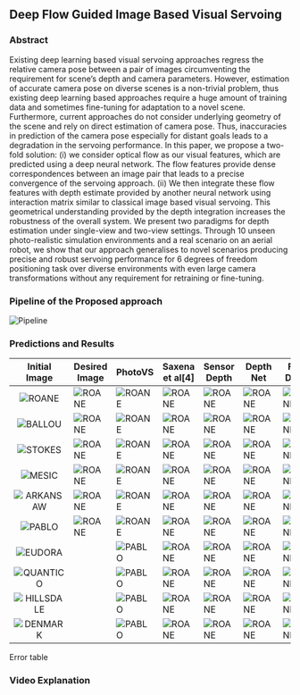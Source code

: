 ## Deep  Flow  Guided  Image  Based  Visual  Servoing

### Abstract

Existing  deep  learning  based  visual  servoing  approaches  regress  the  relative  camera  pose  between  a  pair  of images  circumventing  the  requirement  for  scene’s  depth  and camera  parameters.  However,  estimation  of  accurate  camera pose  on  diverse  scenes  is  a  non-trivial  problem,  thus  existing deep  learning  based  approaches  require  a  huge  amount  of training  data  and  sometimes  fine-tuning  for  adaptation  to  a novel scene. Furthermore, current approaches do not consider underlying geometry of the scene and rely on direct estimation of camera pose. Thus, inaccuracies in prediction of the camera pose  especially  for  distant  goals  leads  to  a  degradation  in  the servoing  performance.  In  this  paper,  we  propose  a  two-fold solution:  (i)  we  consider  optical  flow  as  our  visual  features, which  are  predicted  using  a  deep  neural  network.  The  flow features provide dense correspondences between an image pair that  leads  to  a  precise  convergence  of  the  servoing  approach. (ii)  We  then  integrate  these  flow  features  with  depth  estimate  provided  by  another  neural  network  using  interaction matrix  similar  to  classical  image  based  visual  servoing.  This geometrical  understanding  provided  by  the  depth  integration increases the robustness of the overall system. We present two paradigms  for  depth  estimation  under  single-view  and  two-view  settings.  Through  10  unseen  photo-realistic  simulation environments  and  a  real  scenario  on  an  aerial  robot,  we  show that  our  approach  generalises  to  novel  scenarios  producing precise   and   robust   servoing   performance   for   6   degrees   of freedom  positioning  task  over  diverse  environments  with  even large  camera  transformations  without  any  requirement  for retraining  or  fine-tuning. 

### Pipeline of the Proposed approach

![Pipeline](https://i.imgur.com/8VOqFsb.png)
### Predictions and Results
|Initial Image| Desired Image|PhotoVS| Saxena et al[4]  | Sensor Depth  | Depth Net  | Flow Depth  |
|:-:|---|---|---|---|---|---|
|  ![ROANE](https://raw.githubusercontent.com/harishyvs/FlowBasedIBVS/master/Work/TrueDepth/ROANE/init.png ) |  ![ROANE](https://raw.githubusercontent.com/harishyvs/FlowBasedIBVS/master/Work/TrueDepth/ROANE/des.png ) |![ROANE](https://raw.githubusercontent.com/harishyvs/FlowBasedIBVS/master/Work/PhotoVS/ROANE/ferror.png )   |  ![ROANE](https://raw.githubusercontent.com/harishyvs/FlowBasedIBVS/master/Work/ICRA17/ROANE/ferror.png ) | ![ROANE](https://raw.githubusercontent.com/harishyvs/FlowBasedIBVS/master/Work/TrueDepth/ROANE/ferror.png)  |  ![ROANE](https://raw.githubusercontent.com/harishyvs/FlowBasedIBVS/master/Work/DepthNetwork/ROANE/ferror.png ) | ![ROANE](https://raw.githubusercontent.com/harishyvs/FlowBasedIBVS/master/Work/FlowDepth/ROANE/ferror.png)  |
| ![BALLOU](https://raw.githubusercontent.com/harishyvs/FlowBasedIBVS/master/Work/TrueDepth/BALLOU/init.png)  | ![ROANE](https://raw.githubusercontent.com/harishyvs/FlowBasedIBVS/master/Work/TrueDepth/BALLOU/des.png ) |![ROANE](https://raw.githubusercontent.com/harishyvs/FlowBasedIBVS/master/Work/PhotoVS/BALLOU/ferror.png )   |  ![ROANE](https://raw.githubusercontent.com/harishyvs/FlowBasedIBVS/master/Work/ICRA17/BALLOU/ferror.png ) | ![ROANE](https://raw.githubusercontent.com/harishyvs/FlowBasedIBVS/master/Work/TrueDepth/BALLOU/ferror.png)  |  ![ROANE](https://raw.githubusercontent.com/harishyvs/FlowBasedIBVS/master/Work/DepthNetwork/BALLOU/ferror.png ) | ![ROANE](https://raw.githubusercontent.com/harishyvs/FlowBasedIBVS/master/Work/FlowDepth/BALLOU/ferror.png)  |
|  ![STOKES](https://raw.githubusercontent.com/harishyvs/FlowBasedIBVS/master/Work/TrueDepth/STOKES/init.png ) | ![ROANE](https://raw.githubusercontent.com/harishyvs/FlowBasedIBVS/master/Work/TrueDepth/STOKES/des.png ) |![ROANE](https://raw.githubusercontent.com/harishyvs/FlowBasedIBVS/master/Work/PhotoVS/STOKES/ferror.png )   |  ![ROANE](https://raw.githubusercontent.com/harishyvs/FlowBasedIBVS/master/Work/ICRA17/STOKES/ferror.png ) | ![ROANE](https://raw.githubusercontent.com/harishyvs/FlowBasedIBVS/master/Work/TrueDepth/STOKES/ferror.png)  |  ![ROANE](https://raw.githubusercontent.com/harishyvs/FlowBasedIBVS/master/Work/DepthNetwork/STOKES/ferror.png ) | ![ROANE](https://raw.githubusercontent.com/harishyvs/FlowBasedIBVS/master/Work/FlowDepth/STOKES/ferror.png)  |
|   ![MESIC](https://raw.githubusercontent.com/harishyvs/FlowBasedIBVS/master/Work/TrueDepth/MESIC/init.png)| ![ROANE](https://raw.githubusercontent.com/harishyvs/FlowBasedIBVS/master/Work/TrueDepth/MESIC/des.png ) |![ROANE](https://raw.githubusercontent.com/harishyvs/FlowBasedIBVS/master/Work/PhotoVS/MESIC/ferror.png )   |  ![ROANE](https://raw.githubusercontent.com/harishyvs/FlowBasedIBVS/master/Work/ICRA17/MESIC/ferror.png ) | ![ROANE](https://raw.githubusercontent.com/harishyvs/FlowBasedIBVS/master/Work/TrueDepth/MESIC/ferror.png)  |  ![ROANE](https://raw.githubusercontent.com/harishyvs/FlowBasedIBVS/master/Work/DepthNetwork/MESIC/ferror.png ) | ![ROANE](https://raw.githubusercontent.com/harishyvs/FlowBasedIBVS/master/Work/FlowDepth/MESIC/ferror.png)  |
|   ![ARKANSAW](https://raw.githubusercontent.com/harishyvs/FlowBasedIBVS/master/Work/TrueDepth/ARKANSAW/init.png)|  ![ROANE](https://raw.githubusercontent.com/harishyvs/FlowBasedIBVS/master/Work/TrueDepth/ARKANSAW/des.png ) |![ROANE](https://raw.githubusercontent.com/harishyvs/FlowBasedIBVS/master/Work/PhotoVS/ARKANSAW/ferror.png )   |  ![ROANE](https://raw.githubusercontent.com/harishyvs/FlowBasedIBVS/master/Work/ICRA17/ARKANSAW/ferror.png ) | ![ROANE](https://raw.githubusercontent.com/harishyvs/FlowBasedIBVS/master/Work/TrueDepth/ARKANSAW/ferror.png)  |  ![ROANE](https://raw.githubusercontent.com/harishyvs/FlowBasedIBVS/master/Work/DepthNetwork/ARKANSAW/ferror.png ) | ![ROANE](https://raw.githubusercontent.com/harishyvs/FlowBasedIBVS/master/Work/FlowDepth/ARKANSAW/ferror.png)  |
|  ![PABLO](https://raw.githubusercontent.com/harishyvs/FlowBasedIBVS/master/Work/TrueDepth/PABLO/init.png) | ![ROANE](https://raw.githubusercontent.com/harishyvs/FlowBasedIBVS/master/Work/TrueDepth/PABLO/des.png ) |![ROANE](https://raw.githubusercontent.com/harishyvs/FlowBasedIBVS/master/Work/PhotoVS/PABLO/ferror.png )   |  ![ROANE](https://raw.githubusercontent.com/harishyvs/FlowBasedIBVS/master/Work/ICRA17/PABLO/ferror.png ) | ![ROANE](https://raw.githubusercontent.com/harishyvs/FlowBasedIBVS/master/Work/TrueDepth/PABLO/ferror.png)  |  ![ROANE](https://raw.githubusercontent.com/harishyvs/FlowBasedIBVS/master/Work/DepthNetwork/PABLO/ferror.png ) | ![ROANE](https://raw.githubusercontent.com/harishyvs/FlowBasedIBVS/master/Work/FlowDepth/PABLO/ferror.png)  |
|  ![EUDORA](https://raw.githubusercontent.com/harishyvs/FlowBasedIBVS/master/Work/TrueDepth/EUDORA/init.png) |  |  ![PABLO](https://raw.githubusercontent.com/harishyvs/FlowBasedIBVS/master/Work/TrueDepth/EUDORA/init.png) | ![ROANE](https://raw.githubusercontent.com/harishyvs/FlowBasedIBVS/master/Work/TrueDepth/EUDORA/des.png ) |![ROANE](https://raw.githubusercontent.com/harishyvs/FlowBasedIBVS/master/Work/PhotoVS/EUDORA/ferror.png )   |  ![ROANE](https://raw.githubusercontent.com/harishyvs/FlowBasedIBVS/master/Work/ICRA17/EUDORA/ferror.png ) | ![ROANE](https://raw.githubusercontent.com/harishyvs/FlowBasedIBVS/master/Work/TrueDepth/EUDORA/ferror.png)  |  ![ROANE](https://raw.githubusercontent.com/harishyvs/FlowBasedIBVS/master/Work/DepthNetwork/EUDORA/ferror.png ) | ![ROANE](https://raw.githubusercontent.com/harishyvs/FlowBasedIBVS/master/Work/FlowDepth/EUDORA/ferror.png)  |
|  ![QUANTICO](https://raw.githubusercontent.com/harishyvs/FlowBasedIBVS/master/Work/TrueDepth/QUANTICO/init.png) ||  ![PABLO](https://raw.githubusercontent.com/harishyvs/FlowBasedIBVS/master/Work/TrueDepth/QUANTICO/init.png) | ![ROANE](https://raw.githubusercontent.com/harishyvs/FlowBasedIBVS/master/Work/TrueDepth/QUANTICO/des.png ) |![ROANE](https://raw.githubusercontent.com/harishyvs/FlowBasedIBVS/master/Work/PhotoVS/QUANTICO/ferror.png )   |  ![ROANE](https://raw.githubusercontent.com/harishyvs/FlowBasedIBVS/master/Work/ICRA17/QUANTICO/ferror.png ) | ![ROANE](https://raw.githubusercontent.com/harishyvs/FlowBasedIBVS/master/Work/TrueDepth/QUANTICO/ferror.png)  |  ![ROANE](https://raw.githubusercontent.com/harishyvs/FlowBasedIBVS/master/Work/DepthNetwork/QUANTICO/ferror.png ) | ![ROANE](https://raw.githubusercontent.com/harishyvs/FlowBasedIBVS/master/Work/FlowDepth/QUANTICO/ferror.png)  |
| ![HILLSDALE](https://raw.githubusercontent.com/harishyvs/FlowBasedIBVS/master/Work/TrueDepth/HILLSDALE/init.png)  |  |  ![PABLO](https://raw.githubusercontent.com/harishyvs/FlowBasedIBVS/master/Work/TrueDepth/HILLSDALE/init.png) | ![ROANE](https://raw.githubusercontent.com/harishyvs/FlowBasedIBVS/master/Work/TrueDepth/HILLSDALE/des.png ) |![ROANE](https://raw.githubusercontent.com/harishyvs/FlowBasedIBVS/master/Work/PhotoVS/HILLSDALE/ferror.png )   |  ![ROANE](https://raw.githubusercontent.com/harishyvs/FlowBasedIBVS/master/Work/ICRA17/HILLSDALE/ferror.png ) | ![ROANE](https://raw.githubusercontent.com/harishyvs/FlowBasedIBVS/master/Work/TrueDepth/HILLSDALE/ferror.png)  |  ![ROANE](https://raw.githubusercontent.com/harishyvs/FlowBasedIBVS/master/Work/DepthNetwork/HILLSDALE/ferror.png ) | ![ROANE](https://raw.githubusercontent.com/harishyvs/FlowBasedIBVS/master/Work/FlowDepth/HILLSDALE/ferror.png)  |
| ![DENMARK](https://raw.githubusercontent.com/harishyvs/FlowBasedIBVS/master/Work/TrueDepth/DENMARK/init.png) |  |  ![PABLO](https://raw.githubusercontent.com/harishyvs/FlowBasedIBVS/master/Work/TrueDepth/DENMARK/init.png) | ![ROANE](https://raw.githubusercontent.com/harishyvs/FlowBasedIBVS/master/Work/TrueDepth/DENMARK/des.png ) |![ROANE](https://raw.githubusercontent.com/harishyvs/FlowBasedIBVS/master/Work/PhotoVS/DENMARK/ferror.png )   |  ![ROANE](https://raw.githubusercontent.com/harishyvs/FlowBasedIBVS/master/Work/ICRA17/DENMARK/ferror.png ) | ![ROANE](https://raw.githubusercontent.com/harishyvs/FlowBasedIBVS/master/Work/TrueDepth/DENMARK/ferror.png)  |  ![ROANE](https://raw.githubusercontent.com/harishyvs/FlowBasedIBVS/master/Work/DepthNetwork/DENMARK/ferror.png ) | ![ROANE](https://raw.githubusercontent.com/harishyvs/FlowBasedIBVS/master/Work/FlowDepth/DENMARK/ferror.png)  |
Error table
### Video Explanation

